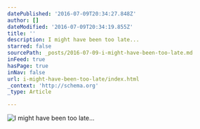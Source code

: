 ```yaml
---
datePublished: '2016-07-09T20:34:27.848Z'
author: []
dateModified: '2016-07-09T20:34:19.855Z'
title: ''
description: I might have been too late...
starred: false
sourcePath: _posts/2016-07-09-i-might-have-been-too-late.md
inFeed: true
hasPage: true
inNav: false
url: i-might-have-been-too-late/index.html
_context: 'http://schema.org'
_type: Article

---
```

![I might have been too late...](https://imgflo.herokuapp.com/graph/vahj1ThiexotieMo/333c9933fb99dfd7d9da76d745947993/croprotate.jpg?cropheight=5303&cropwidth=7952&degrees=0&input=https%3A%2F%2Fthe-grid-user-content.s3-us-west-2.amazonaws.com%2Fee4bd586-e430-45f3-8b5c-1bd23bcf17b3.jpg&x=0&y=0)